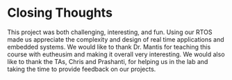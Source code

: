 # Closing Thoughts

This project was both challenging, interesting, and fun. Using our RTOS made us appreciate the complexity and design of real time applications and embedded systems. We would like to thank Dr. Mantis for teaching this course with eutheusim and making it overall very interesting. We would also like to thank the TAs, Chris and Prashanti, for helping us in the lab and taking the time to provide feedback on our projects.
